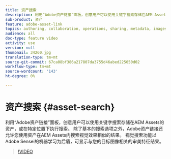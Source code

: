 ```yaml
---
title: 资产搜索
description: 利用“Adobe资产链接”面板，创意用户可以使用关键字搜索存储在AEM Assets的资产，或在特定位置下执行搜索。 除了基本的搜索选项之外，Adobe资产链接还允许您使用资产在AEM Assets内搜索视觉效果相似的结果。 视觉搜索功能以Adobe Sensei的机器学习为后盾，可显示与您的目标图像相关的审美特征结果。
sub-product: 资产
feature: adobe-asset-link
topics: authoring, collaboration, operations, sharing, metadata, images, search, operations
audience: all
doc-type: feature video
activity: use
version: null
thumbnail: 34260.jpg
translation-type: tm+mt
source-git-commit: 67ca08bf386a217807da3755d46abed225050d02
workflow-type: tm+mt
source-wordcount: '143'
ht-degree: 0%

---
```



# 资产搜索 {#asset-search}

利用“Adobe资产链接”面板，创意用户可以使用关键字搜索存储在AEM Assets的资产，或在特定位置下执行搜索。 除了基本的搜索选项之外，Adobe资产链接还允许您使用资产在AEM Assets内搜索视觉效果相似的结果。 视觉搜索功能以Adobe Sensei的机器学习为后盾，可显示与您的目标图像相关的审美特征结果。

>[!VIDEO](https://video.tv.adobe.com/v/34260/?quality=12)
